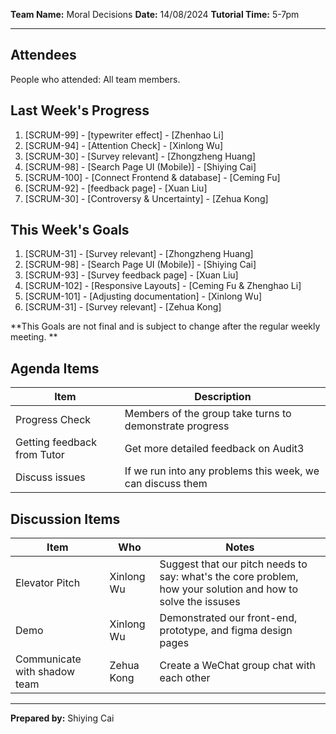 **Team Name:** Moral Decisions
**Date:** 14/08/2024
**Tutorial Time:** 5-7pm

------

## Attendees

People who attended: All team members.

## Last Week's Progress
1. [SCRUM-99] - [typewriter effect] - [Zhenhao Li] 
2. [SCRUM-94] - [Attention Check] - [Xinlong Wu] 
3. [SCRUM-30] - [Survey relevant] - [Zhongzheng Huang] 
4. [SCRUM-98] - [Search Page UI (Mobile)] - [Shiying Cai] 
5. [SCRUM-100] - [Connect Frontend & database] - [Ceming Fu] 
6. [SCRUM-92] - [feedback page] - [Xuan Liu] 
7. [SCRUM-30] - [Controversy & Uncertainty] - [Zehua Kong] 

## This Week's Goals
1. [SCRUM-31] - [Survey relevant] - [Zhongzheng Huang] 
2. [SCRUM-98] - [Search Page UI (Mobile)] - [Shiying Cai] 
3. [SCRUM-93] - [Survey feedback page] - [Xuan Liu] 
4. [SCRUM-102] - [Responsive Layouts] - [Ceming Fu & Zhenghao Li] 
5. [SCRUM-101] - [Adjusting documentation] - [Xinlong Wu] 
6. [SCRUM-31] - [Survey relevant] - [Zehua Kong] 

**This Goals are not final and is subject to change after the regular weekly meeting. **

## Agenda Items

| Item                        | Description                                                |
| --------------------------- | ---------------------------------------------------------- |
| Progress Check              | Members of the group take turns to demonstrate progress    |
| Getting feedback from Tutor | Get more detailed feedback on Audit3                       |
| Discuss issues              | If we run into any problems this week, we can discuss them |

## Discussion Items

| Item                         | Who        | Notes                                                        |
| ---------------------------- | ---------- | ------------------------------------------------------------ |
| Elevator Pitch               | Xinlong Wu | Suggest that our pitch needs to say: what's the core problem, how your solution and how to solve the issuses |
| Demo                         | Xinlong Wu | Demonstrated our front-end, prototype, and figma design pages |
| Communicate with shadow team | Zehua Kong | Create a WeChat group chat with each other                   |

------

**Prepared by:** Shiying Cai